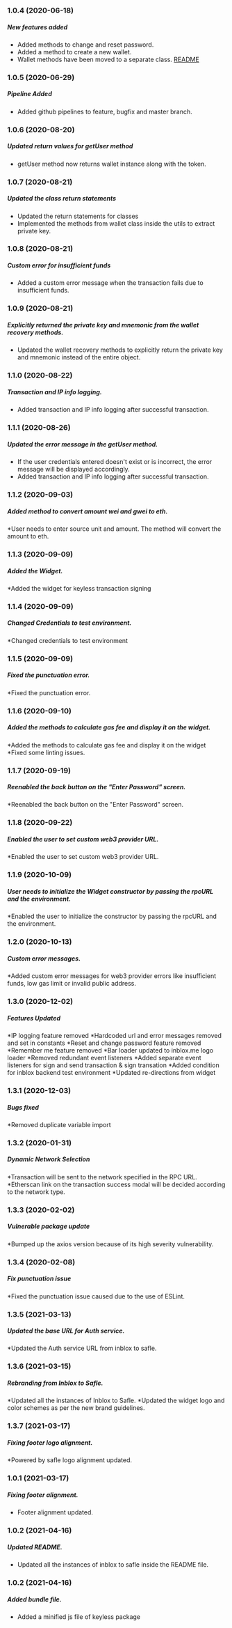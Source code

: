 ### 1.0.4 (2020-06-18)

##### New features added

* Added methods to change and reset password.
* Added a method to create a new wallet.
* Wallet methods have been moved to a separate class. [README](https://github.com/inbloxme/keyless#readme)

### 1.0.5 (2020-06-29)

##### Pipeline Added

* Added github pipelines to feature, bugfix and master branch.

### 1.0.6 (2020-08-20)

##### Updated return values for getUser method

* getUser method now returns wallet instance along with the token.

### 1.0.7 (2020-08-21)

##### Updated the class return statements

* Updated the return statements for classes
* Implemented the methods from wallet class inside the utils to extract private key.

### 1.0.8 (2020-08-21)

##### Custom error for insufficient funds

* Added a custom error message when the transaction fails due to insufficient funds.

### 1.0.9 (2020-08-21)

##### Explicitly returned the private key and mnemonic from the wallet recovery methods.

* Updated the wallet recovery methods to explicitly return the private key and mnemonic instead of the entire object.

### 1.1.0 (2020-08-22)

##### Transaction and IP info logging.
* Added transaction and IP info logging after successful transaction.

### 1.1.1 (2020-08-26)

##### Updated the error message in the getUser method.

* If the user credentials entered doesn't exist or is incorrect, the error message will be displayed accordingly.
* Added transaction and IP info logging after successful transaction.

### 1.1.2 (2020-09-03)

##### Added method to convert amount wei and gwei to eth.

*User needs to enter source unit and amount. The method will convert the amount to eth.

### 1.1.3 (2020-09-09)

##### Added the Widget.

*Added the widget for keyless transaction signing

### 1.1.4 (2020-09-09)

##### Changed Credentials to test environment.

*Changed credentials to test environment

### 1.1.5 (2020-09-09)

##### Fixed the punctuation error.

*Fixed the punctuation error.

### 1.1.6 (2020-09-10)

##### Added the methods to calculate gas fee and display it on the widget.

*Added the methods to calculate gas fee and display it on the widget
*Fixed some linting issues.

### 1.1.7 (2020-09-19)

##### Reenabled the back button on the "Enter Password" screen.

*Reenabled the back button on the "Enter Password" screen.

### 1.1.8 (2020-09-22)

##### Enabled the user to set custom web3 provider URL.

*Enabled the user to set custom web3 provider URL.

### 1.1.9 (2020-10-09)

##### User needs to initialize the Widget constructor by passing the rpcURL and the environment.

*Enabled the user to initialize the constructor by passing the rpcURL and the environment.

### 1.2.0 (2020-10-13)

##### Custom error messages.

*Added custom error messages for web3 provider errors like insufficient funds, low gas limit or invalid public address.

### 1.3.0 (2020-12-02)

##### Features Updated

*IP logging feature removed
*Hardcoded url and error messages removed and set in constants
*Reset and change password feature removed
*Remember me feature removed
*Bar loader updated to inblox.me logo loader
*Removed redundant event listeners
*Added separate event listeners for sign and send transaction & sign transation
*Added condition for inblox backend test environment
*Updated re-directions from widget


### 1.3.1 (2020-12-03)

##### Bugs fixed

*Removed duplicate variable import

### 1.3.2 (2020-01-31)

##### Dynamic Network Selection

*Transaction will be sent to the network specified in the RPC URL.
*Etherscan link on the transaction success modal will be decided according to the network type.

### 1.3.3 (2020-02-02)

##### Vulnerable package update

*Bumped up the axios version because of its high severity vulnerability.

### 1.3.4 (2020-02-08)

##### Fix punctuation issue

*Fixed the punctuation issue caused due to the use of ESLint.

### 1.3.5 (2021-03-13)

##### Updated the base URL for Auth service.

*Updated the Auth service URL from inblox to safle.

### 1.3.6 (2021-03-15)

##### Rebranding from Inblox to Safle.

*Updated all the instances of Inblox to Safle.
*Updated the widget logo and color schemes as per the new brand guidelines.

### 1.3.7 (2021-03-17)

##### Fixing footer logo alignment.

*Powered by safle logo alignment updated.

### 1.0.1 (2021-03-17)

##### Fixing footer  alignment.

* Footer alignment updated.

### 1.0.2 (2021-04-16)

##### Updated README.

* Updated all the instances of inblox to safle inside the README file.

### 1.0.2 (2021-04-16)

##### Added bundle file.

* Added a minified js file of keyless package
